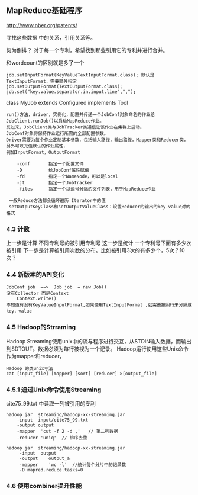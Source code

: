 ## MapReduce基础程序
http://www.nber.org/patents/

寻找这些数据 中的关系，引用关系等。

何为倒排？ 对于每一个专利，希望找到那些引用它的专利并进行合并。

和wordcount的区别就是多了一个  

    job.setInputFormat(KeyValueTextInputFormat.class); 默认是TextInputFormat，需要额外指定
    job.setOutputFormat(TextOutputFormat.class);
    job.set("key.value.separator.in.input.line",",");
    
class MyJob extends Configured implements Tool 

    run()方法，driver，实例化，配置并传递一个JobConf对象命名的作业给JobClient.runJob()以启动MapReduce作业。
    反过来，JobClient类与JobTracker类通信让该作业在集群上启动。
    JobConf对象将保持作业运行所需的全部配置参数。
    Driver需要为每个作业定制基本参数，包括输入路径，输出路径，Mapper类和Reducer类，另外可以充值默认的作业属性，
    例如InputFormat，OutputFormat
    
        -conf       指定一个配置文件
        -D          给JobConf属性赋值
        -fd         指定一个NameNode，可以是local
        -jt         指定一个JobTracker
        -files      指定一个以逗号分隔的文件列表，用于MapReduce作业
    
     一般Reduce方法都会循环遍历 Iterator中的值
     setOutputKeyClass和setOutputValueClass：设置Reducer的输出的key-value对的格式
     

### 4.3 计数
上一步是计算 不同专利号的被引用专利号
这一步是统计 一个专利号下面有多少次被引用
下一步是计算被引用次数的分布。比如被引用3次的有多少个，5次？10次？


### 4.4 新版本的API变化

    JobConf job  ==>  Job job  = new Job()
    没有Collector 而是Context 
        Context.write()
    不知道有没有KeyValueInputFormat,如果使用TextInputFormat ,就需要按照行来分隔成key，value
        
### 4.5 Hadoop的Strraming
Hadoop Streaming使用unix中的流与程序进行交互，从STDIN输入数据，而输出到SDTOUT。数据必须为每行被视为一个记录。
Hadoop运行使用这些Unix命令作为mapper和reducer，
    
    Hadoop 的类unix写法
    cat [input_file] [mapper] [sort] [reducer] >[output_file]

### 4.5.1 通过Unix命令使用Streaming
cite75_99.txt 中读取一列被引用的专利

    hadoop jar  streaming/hadoop-xx-streaming.jar
        -input  input/cite75_99.txt
        -output output
        -mapper  'cut -f 2 -d ,'   // 第二列数据
        -reducer 'uniq'  // 排序去重
    
    hadoop jar  streaming/hadoop-xx-streaming.jar
         -input  output
         -output    output_a
         -mapper    'wc -l'  //统计每个分片中的记录数
         -D mapred.reduce.tasks=0
         

### 4.6 使用combiner提升性能

         
        
    